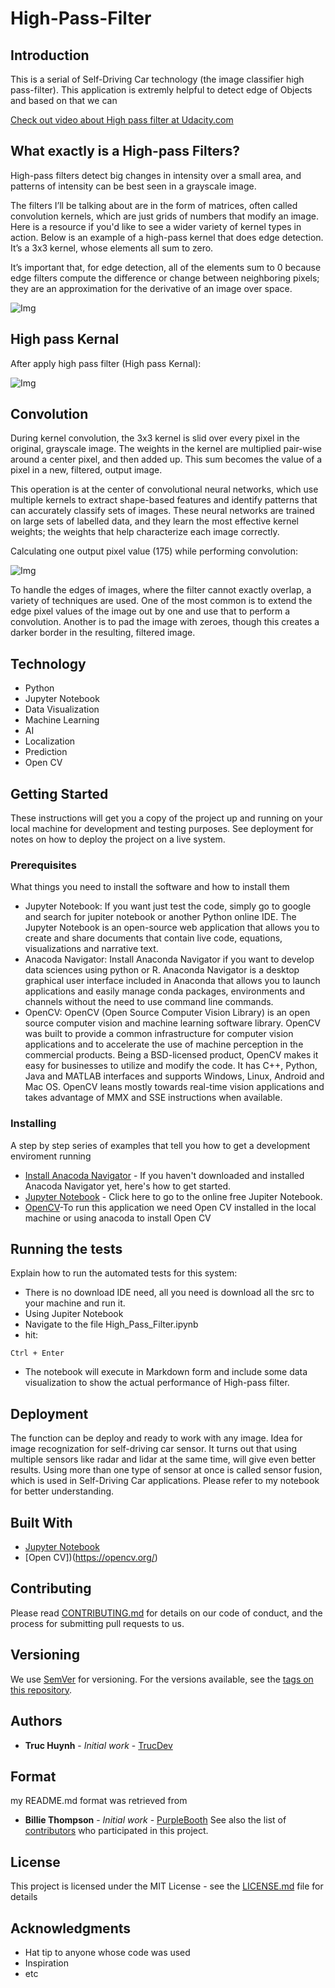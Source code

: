 # High-Pass-Filter

## Introduction
This is a serial of Self-Driving Car technology (the image classifier high pass-filter). This application is extremly helpful to detect edge of Objects and based on that we can 

[Check out video about High pass filter at Udacity.com](https://youtu.be/JOa9ZtV_rB4)

## What exactly is a High-pass Filters?
High-pass filters detect big changes in intensity over a small area, and patterns of intensity can be best seen in a grayscale image.

The filters I’ll be talking about are in the form of matrices, often called convolution kernels, which are just grids of numbers that modify an image. Here is a resource if you'd like to see a wider variety of kernel types in action. Below is an example of a high-pass kernel that does edge detection. It’s a 3x3 kernel, whose elements all sum to zero.

It’s important that, for edge detection, all of the elements sum to 0 because edge filters compute the difference or change between neighboring pixels; they are an approximation for the derivative of an image over space.

![Img](https://github.com/jackyhuynh/High-Pass-Filter/blob/main/images/waymo-gray.jpg)

## High pass Kernal
After apply high pass filter (High pass Kernal):

![Img](https://github.com/jackyhuynh/High-Pass-Filter/blob/main/images/screen-shot-2017-12-18-at-10.54.01-pm.png)

## Convolution
During kernel convolution, the 3x3 kernel is slid over every pixel in the original, grayscale image. The weights in the kernel are multiplied pair-wise around a center pixel, and then added up. This sum becomes the value of a pixel in a new, filtered, output image.

This operation is at the center of convolutional neural networks, which use multiple kernels to extract shape-based features and identify patterns that can accurately classify sets of images. These neural networks are trained on large sets of labelled data, and they learn the most effective kernel weights; the weights that help characterize each image correctly.

Calculating one output pixel value (175) while performing convolution:

![Img](https://github.com/jackyhuynh/High-Pass-Filter/blob/main/images/screen-shot-2017-12-18-at-10.59.26-pm.png)

To handle the edges of images, where the filter cannot exactly overlap, a variety of techniques are used. One of the most common is to extend the edge pixel values of the image out by one and use that to perform a convolution. Another is to pad the image with zeroes, though this creates a darker border in the resulting, filtered image.

## Technology
- Python 
- Jupyter Notebook
- Data Visualization
- Machine Learning
- AI
- Localization
- Prediction
- Open CV

## Getting Started
These instructions will get you a copy of the project up and running on your local machine for development and testing purposes. See deployment for notes on how to deploy the project on a live system.

### Prerequisites
What things you need to install the software and how to install them
- Jupyter Notebook: If you want just test the code, simply go to google and search for jupiter notebook or another Python online IDE. The Jupyter Notebook is an open-source web application that allows you to create and share documents that contain live code, equations, visualizations and narrative text. 
- Anacoda Navigator: Install Anaconda Navigator if you want to develop data sciences using python or R. Anaconda Navigator is a desktop graphical user interface included in Anaconda that allows you to launch applications and easily manage conda packages, environments and channels without the need to use command line commands. 
- OpenCV: OpenCV (Open Source Computer Vision Library) is an open source computer vision and machine learning software library. OpenCV was built to provide a common infrastructure for computer vision applications and to accelerate the use of machine perception in the commercial products. Being a BSD-licensed product, OpenCV makes it easy for businesses to utilize and modify the code. It has C++, Python, Java and MATLAB interfaces and supports Windows, Linux, Android and Mac OS. OpenCV leans mostly towards real-time vision applications and takes advantage of MMX and SSE instructions when available.

### Installing

A step by step series of examples that tell you how to get a development enviroment running

* [Install Anacoda Navigator](https://docs.anaconda.com/anaconda/navigator/install/#:~:text=Installing%20Navigator%20Navigator%20is%20automatically%20installed%20when%20you,install%20anaconda-navigator.%20To%20start%20Navigator,%20see%20Getting%20Started.) - If you haven't downloaded and installed Anacoda Navigator yet, here's how to get started.
* [Jupyter Notebook](https://jupyter.org/try) - Click here to go to the online free Jupiter Notebook.
* [OpenCV](https://opencv.org/)-To run this application we need Open CV installed in the local machine or using anacoda to install Open CV

## Running the tests

Explain how to run the automated tests for this system:
- There is no download IDE need, all you need is download all the src to your machine and run it.
- Using Jupiter Notebook
- Navigate to the file High_Pass_Filter.ipynb
- hit:

```
Ctrl + Enter
```
- The notebook will execute in Markdown form and include some data visualization to show the actual performance of High-pass filter.

## Deployment

The function can be deploy and ready to work with any image. Idea for image recognization for self-driving car sensor.
It turns out that using multiple sensors like radar and lidar at the same time, will give even better results. Using more than one type of sensor at once is called sensor fusion, which is used in Self-Driving Car applications.
Please refer to my notebook for better understanding.

## Built With

* [Jupyter Notebook](https://jupyter.org/try) 
* [Open CV])(https://opencv.org/)

## Contributing

Please read [CONTRIBUTING.md](https://gist.github.com/PurpleBooth/b24679402957c63ec426) for details on our code of conduct, and the process for submitting pull requests to us.

## Versioning

We use [SemVer](http://semver.org/) for versioning. For the versions available, see the [tags on this repository](https://github.com/your/project/tags). 

## Authors

* **Truc Huynh** - *Initial work* - [TrucDev](https://github.com/jackyhuynh)

## Format
my README.md format was retrieved from
* **Billie Thompson** - *Initial work* - [PurpleBooth](https://github.com/PurpleBooth)
See also the list of [contributors](https://github.com/your/project/contributors) who participated in this project.

## License

This project is licensed under the MIT License - see the [LICENSE.md](LICENSE.md) file for details

## Acknowledgments

* Hat tip to anyone whose code was used
* Inspiration
* etc


 
